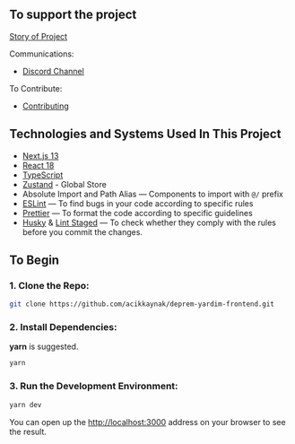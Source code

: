 ## To support the project

[Story of Project](./md_files/STORY-BEHIND.md)

Communications:

- [Discord Channel](https://t.co/MzLdlNPOmY)

To Contribute:

- [Contributing](./../CONTRIBUTING_ENG.md)

## Technologies and Systems Used In This Project

- [Next.js 13](https://github.com/vercel/next.js/)
- [React 18](https://github.com/facebook/react)
- [TypeScript](https://github.com/microsoft/TypeScript)
- [Zustand](https://github.com/pmndrs/zustand/) - Global Store
- Absolute Import and Path Alias — Components to import with `@/` prefix
- [ESLint](https://github.com/eslint/eslint) — To find bugs in your code according to specific rules
- [Prettier](https://github.com/prettier/prettier) — To format the code according to specific guidelines
- [Husky](https://github.com/typicode/husky) & [Lint Staged](https://github.com/okonet/lint-staged) — To check whether they comply with the rules before you commit the changes.

## To Begin

### 1. Clone the Repo:

```bash
git clone https://github.com/acikkaynak/deprem-yardim-frontend.git
```

### 2. Install Dependencies:

**yarn** is suggested.

```bash
yarn
```

### 3. Run the Development Environment:

```bash
yarn dev
```

You can open up the [http://localhost:3000](http://localhost:3000) address on your browser to see the result.
